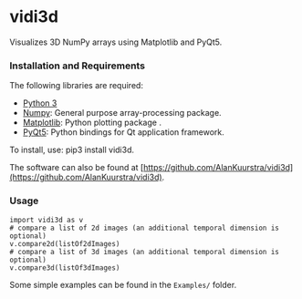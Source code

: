 # vidi3d
Visualizes 3D NumPy arrays using Matplotlib and PyQt5.

### Installation and Requirements

The following libraries are required:

- [Python 3](https://www.python.org/)
- [Numpy](http://www.numpy.org/): General purpose array-processing package.
- [Matplotlib](https://matplotlib.org/):  Python plotting package .
- [PyQt5](https://www.riverbankcomputing.com/software/pyqt/): Python bindings for Qt application framework.

To install, use: pip3 install vidi3d.

The software can also be found at [https://github.com/AlanKuurstra/vidi3d](https://github.com/AlanKuurstra/vidi3d).  

### Usage

    import vidi3d as v
    # compare a list of 2d images (an additional temporal dimension is optional)
    v.compare2d(listOf2dImages) 
    # compare a list of 3d images (an additional temporal dimension is optional)
    v.compare3d(listOf3dImages) 


Some simple examples can be found in the `Examples/` folder.
